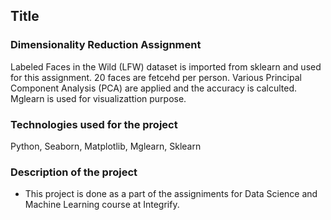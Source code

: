 ## Title
### Dimensionality Reduction Assignment
Labeled Faces in the Wild (LFW) dataset is imported from sklearn and used for this assignment. 20 faces are fetcehd per person. Various Principal Component Analysis (PCA) are applied and the accuracy is calculted. Mglearn is used for visualizattion purpose.

### Technologies used for the project
 Python, Seaborn, Matplotlib, Mglearn, Sklearn
### Description of the project
* This project is done as a part of the assigniments for Data Science and Machine Learning course at Integrify.
